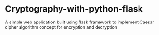 # Cryptography-with-python-flask
A simple web application built using flask framework to implement Caesar cipher algorithm concept for encryption and decryption
